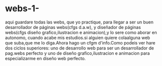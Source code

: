 webs-1-
=======

aqui guardare todas las webs, que yo practique, para llegar a ser un buen desarrollador de páginas webs(cfgs d.a.w), y diseñador de páginas webs(cfgs diseño grafico,ilustracion e animacion),y lo sere como aborar en autonomo, cuando acabe mis estudios.si alguien quiere colaalguna web que suba,que me lo diga.Ahora hago un cfgm d'info.Como podeis ver hare dos ciclos superiores: uno de desarrollo web para ser un desarrollador de pag.webs perfecto y uno de diseño grafico,ilustracion e animacion para especializarme en diseño web perfecto.

